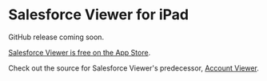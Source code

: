 # Salesforce Viewer for iPad #

GitHub release coming soon.

[Salesforce Viewer is free on the App Store](http://itunes.apple.com/us/app/salesforce-viewer/id458454196?mt=8).

Check out the source for Salesforce Viewer's predecessor, [Account Viewer](https://github.com/ForceDotComLabs/Account-Viewer).